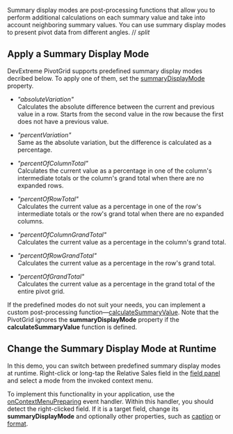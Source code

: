 Summary display modes are post-processing functions that allow you to perform additional calculations on each summary value and take into account neighboring summary values. You can use summary display modes to present pivot data from different angles.
// _split_

## Apply a Summary Display Mode
DevExtreme PivotGrid supports predefined summary display modes decribed below. To apply one of them, set the [summaryDisplayMode](/Documentation/ApiReference/Data_Layer/PivotGridDataSource/Configuration/fields/#summaryDisplayMode) property. 

- *"absoluteVariation"*            
    Calculates the absolute difference between the current and previous value in a row. Starts from the second value in the row because the first does not have a previous value.

- *"percentVariation"*            
    Same as the absolute variation, but the difference is calculated as a percentage.

- *"percentOfColumnTotal"*            
    Calculates the current value as a percentage in one of the column's intermediate totals or the column's grand total when there are no expanded rows.

- *"percentOfRowTotal"*        
    Calculates the current value as a percentage in one of the row's intermediate totals or the row's grand total when there are no expanded columns.

- *"percentOfColumnGrandTotal"*        
    Calculates the current value as a percentage in the column's grand total.

- *"percentOfRowGrandTotal"*        
    Calculates the current value as a percentage in the row's grand total.

- *"percentOfGrandTotal"*        
    Calculates the current value as a percentage in the grand total of the entire pivot grid.

If the predefined modes do not suit your needs, you can implement a custom post-processing function&mdash;[calculateSummaryValue](/Documentation/ApiReference/Data_Layer/PivotGridDataSource/Configuration/fields/#calculateSummaryValue). Note that the PivotGrid ignores the **summaryDisplayMode** property if the **calculateSummaryValue** function is defined.

## Change the Summary Display Mode at Runtime
In this demo, you can switch between predefined summary display modes at runtime. Right-click or long-tap the Relative Sales field in the [field panel](https://js.devexpress.com/Demos/WidgetsGallery/Demo/PivotGrid/FieldPanel) and select a mode from the invoked context menu.

To implement this functionality in your application, use the [onContextMenuPreparing](/Documentation/ApiReference/UI_Components/dxPivotGrid/Configuration/#onContextMenuPreparing) event handler. Within this handler, you should detect the right-clicked field. If it is a target field, change its **summaryDisplayMode** and optionally other properties, such as [caption](/Documentation/ApiReference/Data_Layer/PivotGridDataSource/Configuration/fields/#caption) or [format](/Documentation/ApiReference/Data_Layer/PivotGridDataSource/Configuration/fields/#format).